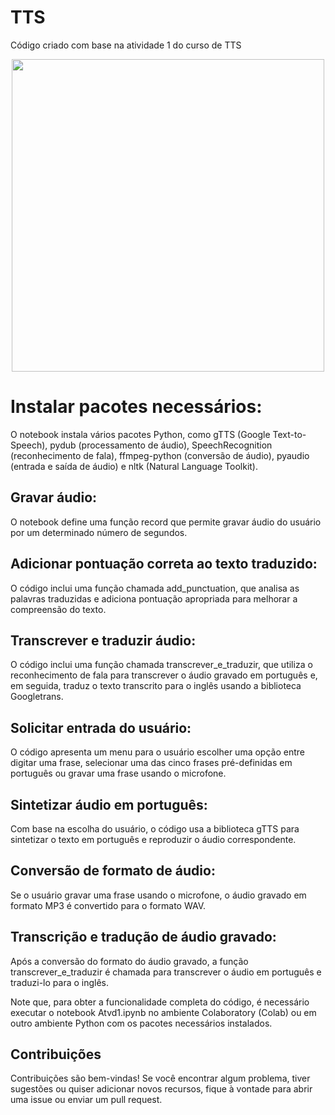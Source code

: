# TTS

Código criado com base na atividade 1 do curso de TTS

<p align="center"><img src="./Logo.png" width="500"></p>

# Instalar pacotes necessários:

O notebook instala vários pacotes Python, como gTTS (Google Text-to-Speech), pydub (processamento de áudio), SpeechRecognition (reconhecimento de fala), ffmpeg-python (conversão de áudio), pyaudio (entrada e saída de áudio) e nltk (Natural Language Toolkit).

## Gravar áudio: 

O notebook define uma função record que permite gravar áudio do usuário por um determinado número de segundos.

## Adicionar pontuação correta ao texto traduzido: 
O código inclui uma função chamada add_punctuation, que analisa as palavras traduzidas e adiciona pontuação apropriada para melhorar a compreensão do texto.

## Transcrever e traduzir áudio: 
O código inclui uma função chamada transcrever_e_traduzir, que utiliza o reconhecimento de fala para transcrever o áudio gravado em português e, em seguida, traduz o texto transcrito para o inglês usando a biblioteca Googletrans.

## Solicitar entrada do usuário: 
O código apresenta um menu para o usuário escolher uma opção entre digitar uma frase, selecionar uma das cinco frases pré-definidas em português ou gravar uma frase usando o microfone.

## Sintetizar áudio em português: 
Com base na escolha do usuário, o código usa a biblioteca gTTS para sintetizar o texto em português e reproduzir o áudio correspondente.

## Conversão de formato de áudio: 
Se o usuário gravar uma frase usando o microfone, o áudio gravado em formato MP3 é convertido para o formato WAV.

## Transcrição e tradução de áudio gravado:
Após a conversão do formato do áudio gravado, a função transcrever_e_traduzir é chamada para transcrever o áudio em português e traduzi-lo para o inglês.

Note que, para obter a funcionalidade completa do código, é necessário executar o notebook Atvd1.ipynb no ambiente Colaboratory (Colab) ou em outro ambiente Python com os pacotes necessários instalados.

## Contribuições

Contribuições são bem-vindas! Se você encontrar algum problema, tiver sugestões ou quiser adicionar novos recursos, fique à vontade para abrir uma issue ou enviar um pull request.

